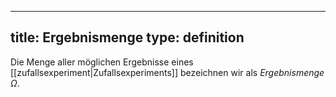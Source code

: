 
---
title: Ergebnismenge
type: definition
---

Die Menge aller möglichen Ergebnisse eines [[zufallsexperiment|Zufallsexperiments]] bezeichnen wir als *Ergebnismenge* $\Omega$.